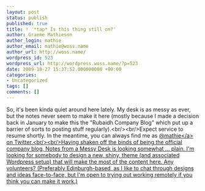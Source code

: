 ```yaml
---
layout: post
status: publish
published: true
title: ! '*tap* Is this thing still on?'
author: Graeme Mathieson
author_login: mathie
author_email: mathie@woss.name
author_url: http://woss.name/
wordpress_id: 523
wordpress_url: http://wordpress.woss.name/?p=523
date: 2009-10-27 15:37:52.000000000 +00:00
categories:
- Uncategorized
tags: []
comments: []
---
```

So, it's been kinda quiet around here lately. My desk is as messy as ever, but the notes never seem to make it here (mostly because I made a decision back in January to make this the "Rubaidh Company Blog" which put up a barrier of sorts to posting stuff regularly).<br&#47;><br&#47;>Expect service to resume shortly. In the meantime, you can always find me as <a title="Follow @mathie on Twitter" href="http:&#47;&#47;twitter.com&#47;mathie">@mathie<&#47;a> on Twitter.<br&#47;><br&#47;>Having shaken off the binds of being the official company blog, Notes from a Messy Desk is looking somewhat ... plain. I'm looking for somebody to design a new, shiny, theme (and associated Wordpress setup) that will make the most of the content here. Any volunteers? (Preferably Edinburgh-based, as I like to chat through designs and ideas face-to-face, but I'm open to trying out working remotely if you think you can make it work.)
